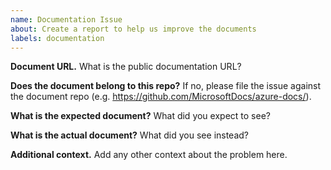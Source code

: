 ```yaml
---
name: Documentation Issue
about: Create a report to help us improve the documents
labels: documentation
---
```


**Document URL.**
What is the public documentation URL?

**Does the document belong to this repo?**
If no, please file the issue against the document repo (e.g. https://github.com/MicrosoftDocs/azure-docs/).

**What is the expected document?**
What did you expect to see?

**What is the actual document?**
What did you see instead?

**Additional context.**
Add any other context about the problem here.
